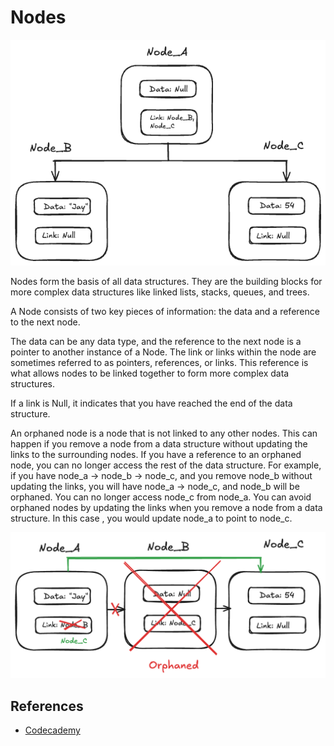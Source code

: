 # Nodes

![Node](Node.png)

Nodes form the basis of all data structures. They are the building blocks for more complex data structures like linked lists, stacks, queues, and trees.

A Node consists of two key pieces of information: the data and a reference to the next node.

The data can be any data type, and the reference to the next node is a pointer to another instance of a Node. The link or links within the node are sometimes referred to as pointers, references, or links. This reference is what allows nodes to be linked together to form more complex data structures.

If a link is Null, it indicates that you have reached the end of the data structure.

An orphaned node is a node that is not linked to any other nodes. This can happen if you remove a node from a data structure without updating the links to the surrounding nodes. If you have a reference to an orphaned node, you can no longer access the rest of the data structure. For example, if you have node_a -> node_b -> node_c, and you remove node_b without updating the links, you will have node_a -> node_c, and node_b will be orphaned. You can no longer access node_c from node_a. You can avoid orphaned nodes by updating the links when you remove a node from a data structure. In this case , you would update node_a to point to node_c.

![Node_Orphan](Node_Orphan.png)

## References

- [Codecademy](https://www.codecademy.com)
